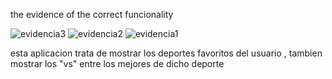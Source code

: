 the evidence of the  correct funcionality

![evidencia3](https://github.com/Cristian-Arango/Proyecto-Compose/assets/128184280/0b60046b-7129-4c89-ad4b-40ab3604063b)
![evidencia2](https://github.com/Cristian-Arango/Proyecto-Compose/assets/128184280/df95a257-b837-4364-9550-5e8f3a3c4a8b)
![evidencia1](https://github.com/Cristian-Arango/Proyecto-Compose/assets/128184280/7739148d-1e61-48bf-a875-997df1bb672c)


esta aplicacion trata de mostrar los deportes favoritos del usuario , tambien mostrar los "vs" entre los mejores de dicho deporte 
